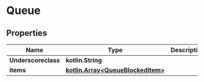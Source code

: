 
# Queue

## Properties
Name | Type | Description | Notes
------------ | ------------- | ------------- | -------------
**Underscoreclass** | **kotlin.String** |  |  [optional]
**items** | [**kotlin.Array&lt;QueueBlockedItem&gt;**](QueueBlockedItem.md) |  |  [optional]



